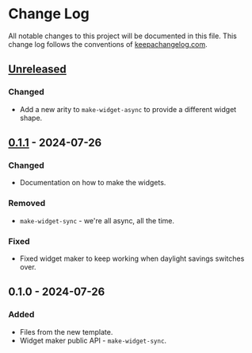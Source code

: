 # Change Log
All notable changes to this project will be documented in this file. This change log follows the conventions of [keepachangelog.com](http://keepachangelog.com/).

## [Unreleased]
### Changed
- Add a new arity to `make-widget-async` to provide a different widget shape.

## [0.1.1] - 2024-07-26
### Changed
- Documentation on how to make the widgets.

### Removed
- `make-widget-sync` - we're all async, all the time.

### Fixed
- Fixed widget maker to keep working when daylight savings switches over.

## 0.1.0 - 2024-07-26
### Added
- Files from the new template.
- Widget maker public API - `make-widget-sync`.

[Unreleased]: https://sourcehost.site/your-name/fireworks-stubs/compare/0.1.1...HEAD
[0.1.1]: https://sourcehost.site/your-name/fireworks-stubs/compare/0.1.0...0.1.1
